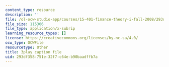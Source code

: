 ```yaml
---
content_type: resource
description: ''
file: /ol-ocw-studio-app/courses/15-401-finance-theory-i-fall-2008/293df358751e32f7c64eb90baadffb7a_hyc8h5T76BE.srt
file_size: 115306
file_type: application/x-subrip
learning_resource_types: []
license: https://creativecommons.org/licenses/by-nc-sa/4.0/
ocw_type: OCWFile
resourcetype: Other
title: 3play caption file
uid: 293df358-751e-32f7-c64e-b90baadffb7a
---
```

